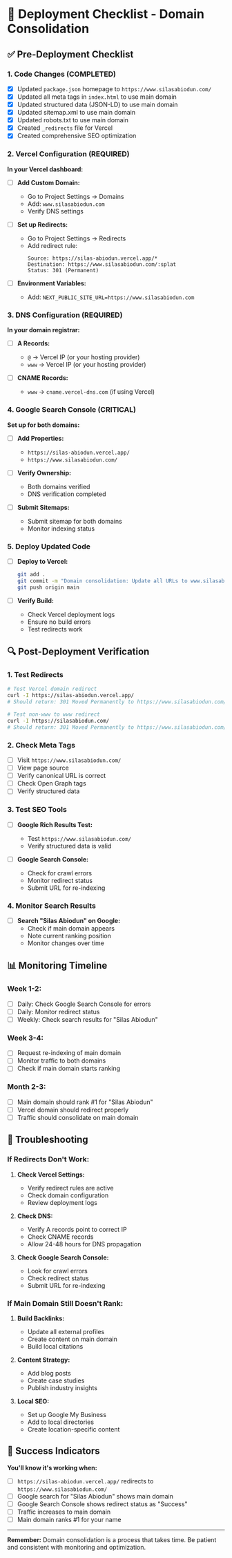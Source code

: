 # 🚀 Deployment Checklist - Domain Consolidation

## ✅ Pre-Deployment Checklist

### 1. Code Changes (COMPLETED)
- [x] Updated `package.json` homepage to `https://www.silasabiodun.com/`
- [x] Updated all meta tags in `index.html` to use main domain
- [x] Updated structured data (JSON-LD) to use main domain
- [x] Updated sitemap.xml to use main domain
- [x] Updated robots.txt to use main domain
- [x] Created `_redirects` file for Vercel
- [x] Created comprehensive SEO optimization

### 2. Vercel Configuration (REQUIRED)

**In your Vercel dashboard:**

- [ ] **Add Custom Domain:**
  - Go to Project Settings → Domains
  - Add: `www.silasabiodun.com`
  - Verify DNS settings

- [ ] **Set up Redirects:**
  - Go to Project Settings → Redirects
  - Add redirect rule:
    ```
    Source: https://silas-abiodun.vercel.app/*
    Destination: https://www.silasabiodun.com/:splat
    Status: 301 (Permanent)
    ```

- [ ] **Environment Variables:**
  - Add: `NEXT_PUBLIC_SITE_URL=https://www.silasabiodun.com`

### 3. DNS Configuration (REQUIRED)

**In your domain registrar:**

- [ ] **A Records:**
  - `@` → Vercel IP (or your hosting provider)
  - `www` → Vercel IP (or your hosting provider)

- [ ] **CNAME Records:**
  - `www` → `cname.vercel-dns.com` (if using Vercel)

### 4. Google Search Console (CRITICAL)

**Set up for both domains:**

- [ ] **Add Properties:**
  - `https://silas-abiodun.vercel.app/`
  - `https://www.silasabiodun.com/`

- [ ] **Verify Ownership:**
  - Both domains verified
  - DNS verification completed

- [ ] **Submit Sitemaps:**
  - Submit sitemap for both domains
  - Monitor indexing status

### 5. Deploy Updated Code

- [ ] **Deploy to Vercel:**
  ```bash
  git add .
  git commit -m "Domain consolidation: Update all URLs to www.silasabiodun.com"
  git push origin main
  ```

- [ ] **Verify Build:**
  - Check Vercel deployment logs
  - Ensure no build errors
  - Test redirects work

## 🔍 Post-Deployment Verification

### 1. Test Redirects

```bash
# Test Vercel domain redirect
curl -I https://silas-abiodun.vercel.app/
# Should return: 301 Moved Permanently to https://www.silasabiodun.com/

# Test non-www to www redirect
curl -I https://silasabiodun.com/
# Should return: 301 Moved Permanently to https://www.silasabiodun.com/
```

### 2. Check Meta Tags

- [ ] Visit `https://www.silasabiodun.com/`
- [ ] View page source
- [ ] Verify canonical URL is correct
- [ ] Check Open Graph tags
- [ ] Verify structured data

### 3. Test SEO Tools

- [ ] **Google Rich Results Test:**
  - Test `https://www.silasabiodun.com/`
  - Verify structured data is valid

- [ ] **Google Search Console:**
  - Check for crawl errors
  - Monitor redirect status
  - Submit URL for re-indexing

### 4. Monitor Search Results

- [ ] **Search "Silas Abiodun" on Google:**
  - Check if main domain appears
  - Note current ranking position
  - Monitor changes over time

## 📊 Monitoring Timeline

### Week 1-2:
- [ ] Daily: Check Google Search Console for errors
- [ ] Daily: Monitor redirect status
- [ ] Weekly: Check search results for "Silas Abiodun"

### Week 3-4:
- [ ] Request re-indexing of main domain
- [ ] Monitor traffic to both domains
- [ ] Check if main domain starts ranking

### Month 2-3:
- [ ] Main domain should rank #1 for "Silas Abiodun"
- [ ] Vercel domain should redirect properly
- [ ] Traffic should consolidate on main domain

## 🚨 Troubleshooting

### If Redirects Don't Work:

1. **Check Vercel Settings:**
   - Verify redirect rules are active
   - Check domain configuration
   - Review deployment logs

2. **Check DNS:**
   - Verify A records point to correct IP
   - Check CNAME records
   - Allow 24-48 hours for DNS propagation

3. **Check Google Search Console:**
   - Look for crawl errors
   - Check redirect status
   - Submit URL for re-indexing

### If Main Domain Still Doesn't Rank:

1. **Build Backlinks:**
   - Update all external profiles
   - Create content on main domain
   - Build local citations

2. **Content Strategy:**
   - Add blog posts
   - Create case studies
   - Publish industry insights

3. **Local SEO:**
   - Set up Google My Business
   - Add to local directories
   - Create location-specific content

## 🎯 Success Indicators

**You'll know it's working when:**

- [ ] `https://silas-abiodun.vercel.app/` redirects to `https://www.silasabiodun.com/`
- [ ] Google search for "Silas Abiodun" shows main domain
- [ ] Google Search Console shows redirect status as "Success"
- [ ] Traffic increases to main domain
- [ ] Main domain ranks #1 for your name

---

**Remember:** Domain consolidation is a process that takes time. Be patient and consistent with monitoring and optimization. 